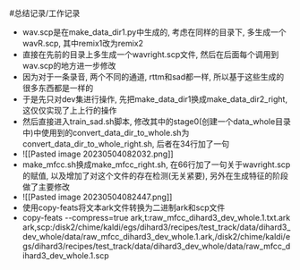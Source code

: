 #总结记录/工作记录 

- wav.scp是在make_data_dir1.py中生成的, 考虑在同样的目录下, 多生成一个wavR.scp, 其中remix1改为remix2
- 直接在先前的目录上多生成一个wavright.scp文件, 然后在后面每个调用到wav.scp的地方进一步修改
- 因为对于一条录音, 两个不同的通道, rttm和sad都一样, 所以基于这些生成的很多东西都是一样的
- 于是先只对dev集进行操作, 先把make_data_dir1换成make_data_dir2_right, 这仅仅实现了上上行的操作
- 然后直接进入train_sad.sh脚本, 修改其中的stage0(创建一个data_whole目录中)中使用到的convert_data_dir_to_whole.sh为convert_data_dir_to_whole_right.sh, 后者在34行加了一句
- ![[Pasted image 20230504082032.png]]
- make_mfcc.sh换成make_mfcc_right.sh, 在66行加了一句关于wavright.scp的赋值, 以及增加了对这个文件的存在检测(无关紧要), 另外在生成特征的阶段做了主要修改
- ![[Pasted image 20230504082447.png]]
- 使用copy-feats将文本ark文件转换为二进制ark和scp文件
- copy-feats --compress=true ark,t:raw_mfcc_dihard3_dev_whole.1.txt.ark ark,scp:/disk2/chime/kaldi/egs/dihard3/recipes/test_track/data/dihard3_dev_whole/data/raw_mfcc_dihard3_dev_whole.1.ark,/disk2/chime/kaldi/egs/dihard3/recipes/test_track/data/dihard3_dev_whole/data/raw_mfcc_dihard3_dev_whole.1.scp